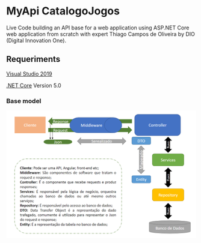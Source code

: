 # MyApi CatalogoJogos

Live Code building an API base for a web application using ASP.NET Core web application from scratch with expert Thiago Campos de Oliveira by DIO (Digital Innovation One).

## Requeriments

[Visual Studio 2019](https://docs.microsoft.com/pt-br/visualstudio/releases/2019/compatibility) 

[.NET Core](https://dotnet.microsoft.com/download) Version 5.0

### Base model
![Design](modeloBase.png)